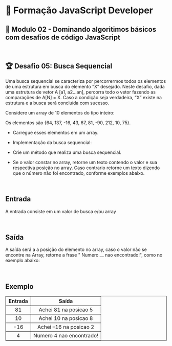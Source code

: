 # 📌 **Formação JavaScript Developer**
## 📝 **Modulo 02 - Dominando algoritimos básicos com desafios de código JavaScript**

<br>

## 🏆 **Desafio 05: Busca Sequencial**
Uma busca sequencial se caracteriza por percorrermos todos os  elementos de uma estrutura em busca do elemento “X” desejado. Neste desafio, dada uma estrutura de vetor A [a1, a2...an], percorra todo o vetor fazendo as comparações de A[N] = X. Caso a condição seja verdadeira, “X” existe na estrutura e a busca será concluída com sucesso. 

Considere um array de 10 elementos do tipo inteiro: 

Os elementos são {64, 137, -16, 43, 67, 81, -90, 212, 10, 75}. 

- Carregue esses elementos em um array.  

- Implementação da busca sequencial: 

- Crie um método  que realiza uma busca sequencial.  

- Se o valor constar no array, retorne um texto contendo o valor e sua respectiva posição no array. Caso contrario retorne um texto dizendo que o número não foi encontrado, conforme exemplos abaixo.

<br>

## **Entrada**
A entrada consiste em um valor de busca e/ou array 

<br>

## **Saída**
A saída será a a posição do elemento no array, caso o valor não se encontre na Array, retorne a frase " Numero __ nao encontrado!", como no exemplo abaixo:

<br>

## **Exemplo**

<table border=1>
    <tr>
        <th style="text-align:center">Entrada</th>
        <th style="text-align:center">Saída</th>
    </tr>
    <tr>
        <td align="center">81</td>
        <td align="center">Achei 81 na posicao 5</td>
    </tr>
     <tr>
        <td align="center">10</td>
        <td align="center">Achei 10 na posicao 8</td>
    </tr>
     <tr>
        <td align="center">-16</td>
        <td align="center">Achei –16 na posicao 2</td>
    </tr>
    <tr>
        <td align="center">4</td>
        <td align="center">Numero 4 nao encontrado!</td>
    </tr>
</table>